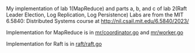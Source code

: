 My implementation of lab 1(MapReduce) and parts a, b, and c of lab 2(Raft Leader Election, Log Replication, Log Persistence)
Labs are from the MIT 6.5840: Distributed Systems course at http://nil.csail.mit.edu/6.5840/2023/

Implementation for MapReduce is in [mr/coordinator.go](src/mr/coordinator.go) and [mr/worker.go](src/mr/worker.go)

Implementation for Raft is in [raft/raft.go](src/raft/raft.go)
